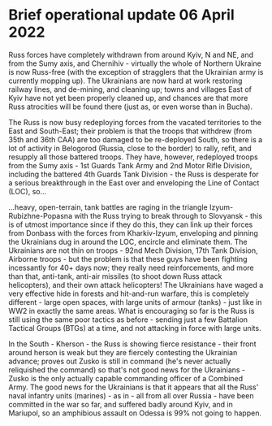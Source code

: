 Brief operational update 06 April 2022
======================================

Russ forces have completely withdrawn from around Kyiv, N and NE, and from the Sumy axis, and Chernihiv - virtually the whole of Northern Ukraine is now Russ-free (with the exception of stragglers that the Ukrainian army is currently mopping up). The Ukrainians are now hard at work restoring railway lines, and de-mining, and cleaning up; towns and villages East of Kyiv have not yet been properly cleaned up, and chances are that more Russ atrocities will be found there (just as, or even worse than in Bucha).

The Russ is now busy redeploying forces from the vacated territories to the East and South-East; their problem is that the troops that withdrew (from 35th and 36th CAA) are too damaged to be re-deployed South, so there is a lot of activity in Belogorod (Russia, close to the border) to rally, refit, and resupply all those battered troops. They have, however, redeployed troops from the Sumy axis - 1st Guards Tank Army and 2nd Motor Rifle Division, including the battered 4th Guards Tank Division - the Russ is desperate for a serious breakthrough in the East over and enveloping the Line of Contact (LOC), so...

...heavy, open-terrain, tank battles are raging in the triangle Izyum-Rubizhne-Popasna with the Russ trying to break through to Slovyansk - this is of utmost importance since if they do this, they can link up their forces from Donbass with the forces from Kharkiv-Izyum, enveloping and pinning the Ukrainians dug in around the LOC, encircle and eliminate them. The Ukrainians are not thin on troops - 92nd Mech Division, 17th Tank Division, Airborne troops - but the problem is that these guys have been fighting incessantly for 40+ days now; they really need reinforcements, and more than that, anti-tank, anti-air missiles (to shoot down Russ attack helicopters), and their own attack helicopters! The Ukrainians have waged a very effective hide in forests and hit-and-run warfare, this is completely different - large open spaces, with large units of armour (tanks) - just like in WW2 in exactly the same areas. What is encouraging so far is the Russ is still using the same poor tactics as before - sending just a few Battalion Tactical Groups (BTGs) at a time, and not attacking in force with large units.

In the South - Kherson - the Russ is showing fierce resistance - their front around herson is weak but they are fiercely contesting the Ukrainian advance; proves out Zusko is still in command (he's never actually reliquished the command) so that's not good news for the Ukrainians - Zusko is the only actually capable commanding officer of a Combined Army. The good news for the Ukrainians is that it appears that all the Russ' naval infantry units (marines) - as in - all from all over Russia - have been committed in the war so far, and suffered badly around Kyiv, and in Mariupol, so an amphibious assault on Odessa is 99% not going to happen. 
